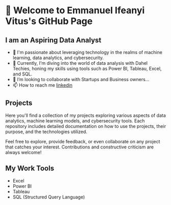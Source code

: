 # 👋 Welcome to Emmanuel Ifeanyi Vitus's GitHub Page #
##  I am an Aspiring Data Analyst  ## 
- 👀 I'm passionate about leveraging technology in the realms of machine learning, data analytics, and cybersecurity.
- 🌱 Currently, I'm diving into the world of data analysis with Dahel Techies, honing my skills using tools such as Power BI, Tableau, Excel, and SQL.
- 💞️ I’m looking to collaborate with Startups and Business owners...
- 📫 How to reach me [linkedin](https://www.linkedin.com/in/emmanuel-vitus-Ifeanyi/)

 ## Projects
Here you'll find a collection of my projects exploring various aspects of data analytics, machine learning models, and cybersecurity tools. Each repository includes detailed documentation on how to use the projects, their purpose, and the technologies utilized.

Feel free to explore, provide feedback, or even collaborate on any project that catches your interest. Contributions and constructive criticism are always welcome!

## My Work Tools ##
- Excel
- Power BI
- Tableau
- SQL (Structured Query Language)
  


<!---
Emmanuel Ifeanyi Vitus is a ✨ special ✨ repository because its `README.md` (this file) appears on your GitHub profile.
You can click the Preview link to take a look at your changes.
--->
